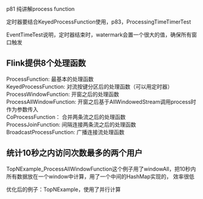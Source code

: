 p81 纯讲解process function  

定时器要结合KeyedProcessFunction使用，p83，ProcessingTimeTimerTest  

EventTimeTest说明，定时器结束时，watermark会置一个很大的值，确保所有窗口触发  

## Flink提供8个处理函数

ProcessFunction: 最基本的处理函数  
KeyedProcessFunction: 对流按键分区后的处理函数（可以用定时器）   
ProcessWindowFunction: 开窗之后的处理函数  
ProcessAllWindowFunction: 开窗之后基于AllWindowedStream调用process时作为参数传入  
CoProcessFunction： 合并两条流之后的处理函数  
ProcessJoinFunction: 间隔连接两条流之后的处理函数  
BroadcastProcessFunction: 广播连接流处理函数  

## 统计10秒之内访问次数最多的两个用户

TopNExample_ProcessAllWindowFunction这个例子用了windowAll，把10秒内所有数据放在一个window中计算，用了一个中间的HashMap实现的，
效率很低

优化后的例子：TopNExample，使用了并行计算